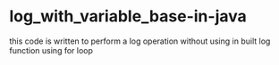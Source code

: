 # log_with_variable_base-in-java
this code is written to perform a log operation without using in built log function using for loop
